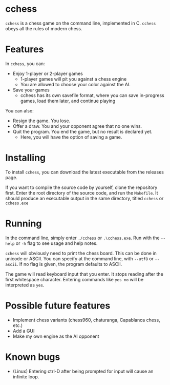 # cchess

`cchess` is a chess game on the command line, implemented in C. `cchess` obeys
all the rules of modern chess.

# Features

In `cchess`, you can:

* Enjoy 1-player or 2-player games
  * 1-player games will pit you against a chess engine
  * You are allowed to choose your color against the AI.
* Save your games
  * cchess has its own savefile format, where you can save in-progress 
   games, load them later, and continue playing

You can also:

* Resign the game. You lose.
* Offer a draw. You and your opponent agree that no one wins.
* Quit the program. You end the game, but no result is declared yet.
  * Here, you will have the option of saving a game.

# Installing

To install `cchess`, you can download the latest executable from the releases
page.

If you want to compile the source code by yourself, clone the repository first.
Enter the root directory of the source code, and run the `Makefile`. It should
produce an executable output in the same directory, titled `cchess` or
`cchess.exe`

# Running

In the command line, simply enter `./cchess` or `.\cchess.exe`. Run with the
`--help` or `-h` flag to see usage and help notes.

`cchess` will obviously need to print the chess board. This can be done in
unicode or ASCII. You can specify at the command line, with `--utf8` or
`--ascii`. If no flag is given, the program defaults to ASCII.

The game will read keyboard input that you enter. It stops reading after the
first whitespace character. Entering commands like `yes no` will be
interpreted as `yes`.

# Possible future features

* Implement chess variants (chess960, chaturanga, Capablanca chess, etc.)
* Add a GUI
* Make my own engine as the AI opponent

# Known bugs

* (Linux) Entering ctrl-D after being prompted for input will cause an 
infinite loop.
